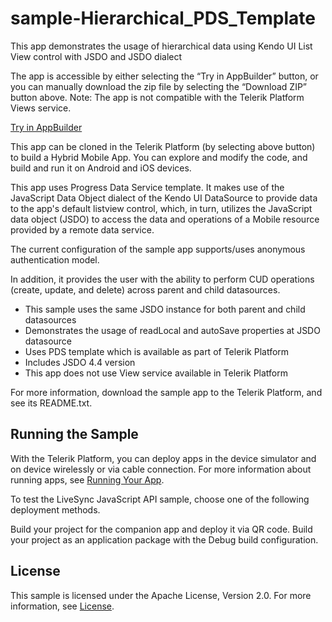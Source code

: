 # sample-Hierarchical_PDS_Template
This app demonstrates the usage of hierarchical data using Kendo UI List View control with JSDO and JSDO dialect

The app is accessible by either selecting the “Try in AppBuilder” button, or you can manually download the zip file by selecting the “Download ZIP” button above. 
Note: The app is not compatible with the Telerik Platform Views service.

<a href="https://platform.telerik.com/#appbuilder/clone/https://github.com/CloudDataObject/sample-Hierarchical_PDS_Template">Try in AppBuilder</a>

This app can be cloned in the Telerik Platform (by selecting above button) to build a Hybrid Mobile App. You can explore and modify the code, and build and run it on Android and iOS devices.

This app uses Progress Data Service template. It makes use of the JavaScript Data Object dialect of the Kendo UI DataSource to provide data to the app's default listview control, which, in turn, utilizes the JavaScript data object (JSDO) to access the data and operations of a Mobile resource provided by a remote data service.

The current configuration of the sample app supports/uses anonymous authentication model.

In addition, it provides the user with the ability to perform CUD operations (create, update, and delete) across parent and child datasources.

* This sample uses the same JSDO instance for both parent and child datasources
* Demonstrates the usage of readLocal and autoSave properties at JSDO datasource
* Uses PDS template which is available as part of Telerik Platform
* Includes JSDO 4.4 version
* This app does not use View service available in Telerik Platform

For more information, download the sample app to the Telerik Platform, and see its README.txt.

## Running the Sample

With the Telerik Platform, you can deploy apps in the device simulator and on device wirelessly or via cable connection. For more information about running apps, see [Running Your App][Running Your App].

To test the LiveSync JavaScript API sample, choose one of the following deployment methods.

Build your project for the companion app and deploy it via QR code. Build your project as an application package with the Debug build configuration. 

## License

This sample is licensed under the Apache License, Version 2.0. For more information, see [License][License].

[License]: https://github.com/CloudDataObject/sample-Hierarchical_PDS_Template/blob/master/LICENSE
[Running Your App]: http://docs.telerik.com/platform/appbuilder/testing-your-app/run-your-app

